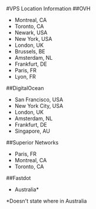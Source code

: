 #VPS Location Information
##OVH
+ Montreal, CA
+ Toronto, CA
+ Newark, USA
+ New York, USA
+ London, UK
+ Brussels, BE
+ Amsterdam, NL
+ Frankfurt, DE
+ Paris, FR
+ Lyon, FR

##DigitalOcean
+ San Francisco, USA
+ New York City, USA
+ London, UK
+ Amsterdam, NL
+ Frankfurt, DE
+ Singapore, AU

##Superior Networks
+ Paris, FR
+ Montreal, CA
+ Toronto, CA

##Fastdot
+ Australia*

*Doesn't state where in Australia
